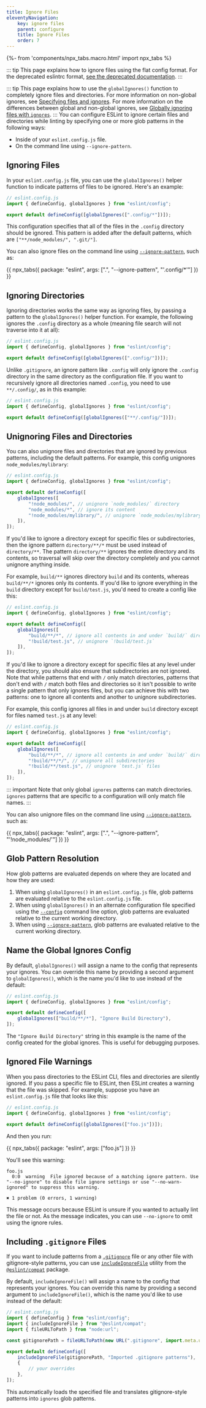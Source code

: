 ```yaml
---
title: Ignore Files
eleventyNavigation:
    key: ignore files
    parent: configure
    title: Ignore Files
    order: 7
---
```


{%- from 'components/npx_tabs.macro.html' import npx_tabs %}

::: tip
This page explains how to ignore files using the flat config format. For the deprecated eslintrc format, [see the deprecated documentation](ignore-deprecated).
:::

::: tip
This page explains how to use the `globalIgnores()` function to completely ignore files and directories. For more information on non-global ignores, see [Specifying files and ignores](configuration-files#specifying-files-and-ignores). For more information on the differences between global and non-global ignores, see [Globally ignoring files with `ignores`](configuration-files#globally-ignoring-files-with-ignores).
:::
You can configure ESLint to ignore certain files and directories while linting by specifying one or more glob patterns in the following ways:

- Inside of your `eslint.config.js` file.
- On the command line using `--ignore-pattern`.

## Ignoring Files

In your `eslint.config.js` file, you can use the `globalIgnores()` helper function to indicate patterns of files to be ignored. Here's an example:

```js
// eslint.config.js
import { defineConfig, globalIgnores } from "eslint/config";

export default defineConfig([globalIgnores([".config/*"])]);
```

This configuration specifies that all of the files in the `.config` directory should be ignored. This pattern is added after the default patterns, which are `["**/node_modules/", ".git/"]`.

You can also ignore files on the command line using [`--ignore-pattern`](../command-line-interface#--ignore-pattern), such as:

{{ npx_tabs({
    package: "eslint",
    args: [".", "--ignore-pattern", "\'.config/*\'"]
}) }}

## Ignoring Directories

Ignoring directories works the same way as ignoring files, by passing a pattern to the `globalIgnores()` helper function. For example, the following ignores the `.config` directory as a whole (meaning file search will not traverse into it at all):

```js
// eslint.config.js
import { defineConfig, globalIgnores } from "eslint/config";

export default defineConfig([globalIgnores([".config/"])]);
```

Unlike `.gitignore`, an ignore pattern like `.config` will only ignore the `.config` directory in the same directory as the configuration file. If you want to recursively ignore all directories named `.config`, you need to use `**/.config/`, as in this example:

```js
// eslint.config.js
import { defineConfig, globalIgnores } from "eslint/config";

export default defineConfig([globalIgnores(["**/.config/"])]);
```

## Unignoring Files and Directories

You can also unignore files and directories that are ignored by previous patterns, including the default patterns. For example, this config unignores `node_modules/mylibrary`:

```js
// eslint.config.js
import { defineConfig, globalIgnores } from "eslint/config";

export default defineConfig([
	globalIgnores([
		"!node_modules/", // unignore `node_modules/` directory
		"node_modules/*", // ignore its content
		"!node_modules/mylibrary/", // unignore `node_modules/mylibrary` directory
	]),
]);
```

If you'd like to ignore a directory except for specific files or subdirectories, then the ignore pattern `directory/**/*` must be used instead of `directory/**`. The pattern `directory/**` ignores the entire directory and its contents, so traversal will skip over the directory completely and you cannot unignore anything inside.

For example, `build/**` ignores directory `build` and its contents, whereas `build/**/*` ignores only its contents. If you'd like to ignore everything in the `build` directory except for `build/test.js`, you'd need to create a config like this:

```js
// eslint.config.js
import { defineConfig, globalIgnores } from "eslint/config";

export default defineConfig([
	globalIgnores([
		"build/**/*", // ignore all contents in and under `build/` directory but not the `build/` directory itself
		"!build/test.js", // unignore `!build/test.js`
	]),
]);
```

If you'd like to ignore a directory except for specific files at any level under the directory, you should also ensure that subdirectories are not ignored. Note that while patterns that end with `/` only match directories, patterns that don't end with `/` match both files and directories so it isn't possible to write a single pattern that only ignores files, but you can achieve this with two patterns: one to ignore all contents and another to unignore subdirectories.

For example, this config ignores all files in and under `build` directory except for files named `test.js` at any level:

```js
// eslint.config.js
import { defineConfig, globalIgnores } from "eslint/config";

export default defineConfig([
	globalIgnores([
		"build/**/*", // ignore all contents in and under `build/` directory but not the `build/` directory itself
		"!build/**/*/", // unignore all subdirectories
		"!build/**/test.js", // unignore `test.js` files
	]),
]);
```

::: important
Note that only global `ignores` patterns can match directories.
`ignores` patterns that are specific to a configuration will only match file names.
:::

You can also unignore files on the command line using [`--ignore-pattern`](../command-line-interface#--ignore-pattern), such as:

{{ npx_tabs({
    package: "eslint",
    args: [".", "--ignore-pattern", "\'!node_modules/\'"]
}) }}

## Glob Pattern Resolution

How glob patterns are evaluated depends on where they are located and how they are used:

1. When using `globalIgnores()` in an `eslint.config.js` file, glob patterns are evaluated relative to the `eslint.config.js` file.
1. When using `globalIgnores()` in an alternate configuration file specified using the [`--config`](../command-line-interface#-c---config) command line option, glob patterns are evaluated relative to the current working directory.
1. When using [`--ignore-pattern`](../command-line-interface#--ignore-pattern), glob patterns are evaluated relative to the current working directory.

## Name the Global Ignores Config

By default, `globalIgnores()` will assign a name to the config that represents your ignores. You can override this name by providing a second argument to `globalIgnores()`, which is the name you'd like to use instead of the default:

```js
// eslint.config.js
import { defineConfig, globalIgnores } from "eslint/config";

export default defineConfig([
	globalIgnores(["build/**/*"], "Ignore Build Directory"),
]);
```

The `"Ignore Build Directory"` string in this example is the name of the config created for the global ignores. This is useful for debugging purposes.

## Ignored File Warnings

When you pass directories to the ESLint CLI, files and directories are silently ignored. If you pass a specific file to ESLint, then ESLint creates a warning that the file was skipped. For example, suppose you have an `eslint.config.js` file that looks like this:

```js
// eslint.config.js
import { defineConfig, globalIgnores } from "eslint/config";

export default defineConfig([globalIgnores(["foo.js"])]);
```

And then you run:

{{ npx_tabs({
    package: "eslint",
    args: ["foo.js"]
}) }}

You'll see this warning:

```text
foo.js
  0:0  warning  File ignored because of a matching ignore pattern. Use "--no-ignore" to disable file ignore settings or use "--no-warn-ignored" to suppress this warning.

✖ 1 problem (0 errors, 1 warning)
```

This message occurs because ESLint is unsure if you wanted to actually lint the file or not. As the message indicates, you can use `--no-ignore` to omit using the ignore rules.

## Including `.gitignore` Files

If you want to include patterns from a [`.gitignore`](https://git-scm.com/docs/gitignore) file or any other file with gitignore-style patterns, you can use [`includeIgnoreFile`](https://github.com/eslint/rewrite/tree/main/packages/compat#including-ignore-files) utility from the [`@eslint/compat`](https://www.npmjs.com/package/@eslint/compat) package.

By default, `includeIgnoreFile()` will assign a name to the config that represents your ignores. You can override this name by providing a second argument to `includeIgnoreFile()`, which is the name you'd like to use instead of the default:

```js
// eslint.config.js
import { defineConfig } from "eslint/config";
import { includeIgnoreFile } from "@eslint/compat";
import { fileURLToPath } from "node:url";

const gitignorePath = fileURLToPath(new URL(".gitignore", import.meta.url));

export default defineConfig([
	includeIgnoreFile(gitignorePath, "Imported .gitignore patterns"),
	{
		// your overrides
	},
]);
```

This automatically loads the specified file and translates gitignore-style patterns into `ignores` glob patterns.
